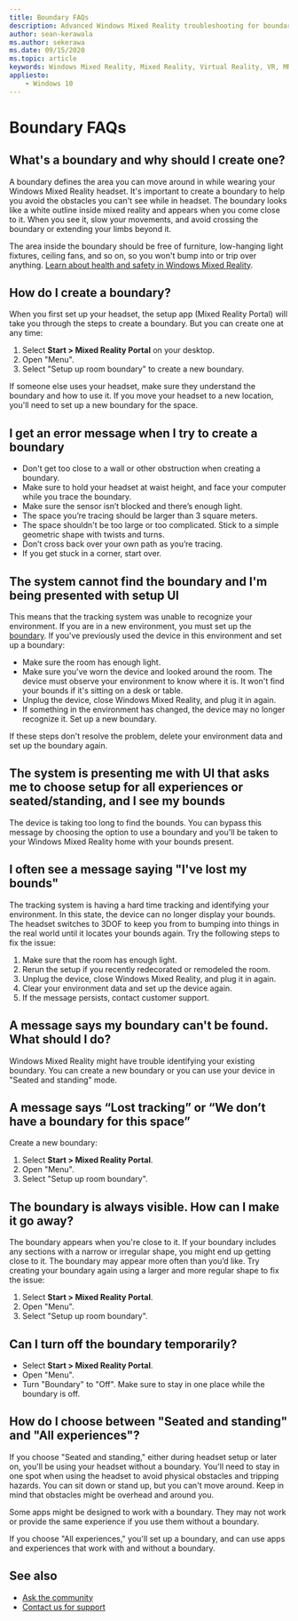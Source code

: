 ```yaml
---
title: Boundary FAQs
description: Advanced Windows Mixed Reality troubleshooting for boundary questions that goes beyond our standard consumer support documentation.
author: sean-kerawala
ms.author: sekerawa
ms.date: 09/15/2020
ms.topic: article
keywords: Windows Mixed Reality, Mixed Reality, Virtual Reality, VR, MR, Troubleshoot, Errors, Help, Support, Boundary
appliesto:
    - Windows 10
---
```


# Boundary FAQs

## What's a boundary and why should I create one?

A boundary defines the area you can move around in while wearing your Windows Mixed Reality headset. It's important to create a boundary to help you avoid the obstacles you can't see while in headset. The boundary looks like a white outline inside mixed reality and appears when you come close to it. When you see it, slow your movements, and avoid crossing the boundary or extending your limbs beyond it.

The area inside the boundary should be free of furniture, low-hanging light fixtures, ceiling fans, and so on, so you won't bump into or trip over anything. [Learn about health and safety in Windows Mixed Reality](wmr-health-safety-comfort.md).

## How do I create a boundary?

When you first set up your headset, the setup app (Mixed Reality Portal) will take you through the steps to create a boundary. But you can create one at any time:

1. Select **Start > Mixed Reality Portal** on your desktop.
2. Open "Menu".
3. Select "Setup up room boundary" to create a new boundary.

If someone else uses your headset, make sure they understand the boundary and how to use it. If you move your headset to a new location, you'll need to set up a new boundary for the space.

## I get an error message when I try to create a boundary

* Don't get too close to a wall or other obstruction when creating a boundary.
* Make sure to hold your headset at waist height, and face your computer while you trace the boundary.
* Make sure the sensor isn’t blocked and there’s enough light.
* The space you’re tracing should be larger than 3 square meters.
* The space shouldn't be too large or too complicated. Stick to a simple geometric shape with twists and turns.
* Don’t cross back over your own path as you’re tracing.
* If you get stuck in a corner, start over.

## The system cannot find the boundary and I'm being presented with setup UI

This means that the tracking system was unable to recognize your environment. If you are in a new environment, you must set up the [boundary](set-up-windows-mixed-reality.md#set-up-your-room-boundary).
If you've previously used the device in this environment and set up a boundary:

* Make sure the room has enough light.
* Make sure you've worn the device and looked around the room. The device must observe your environment to know where it is. It won't find your bounds if it's sitting on a desk or table.
* Unplug the device, close Windows Mixed Reality, and plug it in again.
* If something in the environment has changed, the device may no longer recognize it. Set up a new boundary.

If these steps don't resolve the problem, delete your environment data and set up the boundary again.

## The system is presenting me with UI that asks me to choose setup for all experiences or seated/standing, and I see my bounds

The device is taking too long to find the bounds. You can bypass this message by choosing the option to use a boundary and you'll be taken to your Windows Mixed Reality home with your bounds present.

## I often see a message saying "I've lost my bounds"

The tracking system is having a hard time tracking and identifying your environment. In this state, the device can no longer display your bounds. The headset switches to 3DOF to keep you from to bumping into things in the real world until it locates your bounds again. Try the following steps to fix the issue:

1. Make sure that the room has enough light.
2. Rerun the setup if you recently redecorated or remodeled the room.
3. Unplug the device, close Windows Mixed Reality, and plug it in again.
4. Clear your environment data and set up the device again.
5. If the message persists, contact customer support.

## A message says my boundary can't be found. What should I do?

Windows Mixed Reality might have trouble identifying your existing boundary. You can create a new boundary or you can use your device in "Seated and standing" mode.

## A message says “Lost tracking” or “We don’t have a boundary for this space”

Create a new boundary:

1. Select **Start > Mixed Reality Portal**.
2. Open "Menu".
3. Select "Setup up room boundary".

## The boundary is always visible. How can I make it go away?

The boundary appears when you're close to it. If your boundary includes any sections with a narrow or irregular shape, you might end up getting close to it. The boundary may appear more often than you’d like. Try creating your boundary again using a larger and more regular shape to fix the issue:

1. Select **Start > Mixed Reality Portal**.
2. Open "Menu".
3. Select "Setup up room boundary".

## Can I turn off the boundary temporarily?

* Select **Start > Mixed Reality Portal**.
* Open "Menu".
* Turn "Boundary" to "Off". Make sure to stay in one place while the boundary is off.

## How do I choose between "Seated and standing" and "All experiences"?

If you choose "Seated and standing," either during headset setup or later on, you'll be using your headset without a boundary. You'll need to stay in one spot when using the headset to avoid physical obstacles and tripping hazards. You can sit down or stand up, but you can't move around. Keep in mind that obstacles might be overhead and around you.

Some apps might be designed to work with a boundary. They may not work or provide the same experience if you use them without a boundary.

If you choose "All experiences," you'll set up a boundary, and can use apps and experiences that work with and without a boundary.

## See also

* [Ask the community](https://answers.microsoft.com)
* [Contact us for support](https://support.microsoft.com/contactus/)